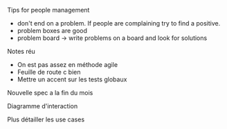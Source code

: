 
Tips for people management

- don't end on a problem. If people are complaining try to find a positive.
- problem boxes are good
- problem board -> write problems on a board and look for solutions



Notes réu 

- On est pas assez en méthode agile
- Feuille de route c bien
- Mettre un accent sur les tests globaux

Nouvelle spec a la fin du mois

Diagramme d'interaction

Plus détailler les use cases